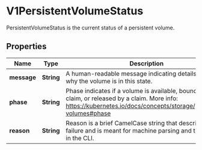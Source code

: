 

# V1PersistentVolumeStatus

PersistentVolumeStatus is the current status of a persistent volume.
## Properties

Name | Type | Description | Notes
------------ | ------------- | ------------- | -------------
**message** | **String** | A human-readable message indicating details about why the volume is in this state. |  [optional]
**phase** | **String** | Phase indicates if a volume is available, bound to a claim, or released by a claim. More info: https://kubernetes.io/docs/concepts/storage/persistent-volumes#phase   |  [optional]
**reason** | **String** | Reason is a brief CamelCase string that describes any failure and is meant for machine parsing and tidy display in the CLI. |  [optional]




